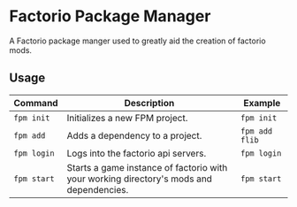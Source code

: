 # Factorio Package Manager

A Factorio package manger used to greatly aid the creation of factorio mods.

## Usage

Command | Description | Example |
--- | --- | --- |
`fpm init` | Initializes a new FPM project. | `fpm init` |
`fpm add` | Adds a dependency to a project. |  `fpm add flib` |
`fpm login` | Logs into the factorio api servers. |  `fpm login` |
`fpm start` | Starts a game instance of factorio with your working directory's mods and dependencies.  |  `fpm start` |
